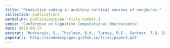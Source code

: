 ```yaml
---
title: "Predictive coding in auditory cortical neurons of songbirds."
collection: publications
permalink: publicaion/paper-title-number-1
venue: 'Conference on Cognitive Computational Neuroscience'
date: 2023-08-17
excerpt: 'Rudraraju, S., Theilman, B.H., Turvey, M.E., Gentner, T.Q. 2022. &quot;Predictive coding in auditory cortical neurons of songbirds.&quot;, <I>Conference on Cognitive Computational Neuroscience<I>, 1-3.'
paperurl: 'http://academicpages.github.io/files/paper2.pdf'
---
```



